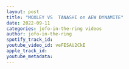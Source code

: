 ```yaml
---
layout: post
title: "MOXLEY VS  TANASHI on AEW DYNAMITE"
date: 2022-09-11
categories: jofo-in-the-ring videos
author: jofo-in-the-ring
spotify_track_id: 
youtube_video_id: veFESAU2CkE
apple_track_id: 
youtube_metadata: 
---
```

